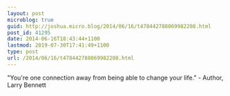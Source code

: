 ```yaml
---
layout: post
microblog: true
guid: http://joshua.micro.blog/2014/06/16/t478442788069982208.html
post_id: 41295
date: 2014-06-16T18:43:44+1100
lastmod: 2019-07-30T17:41:49+1100
type: post
url: /2014/06/16/t478442788069982208.html
---
```

"You're one connection away from being able to change your life." - Author, Larry Bennett
